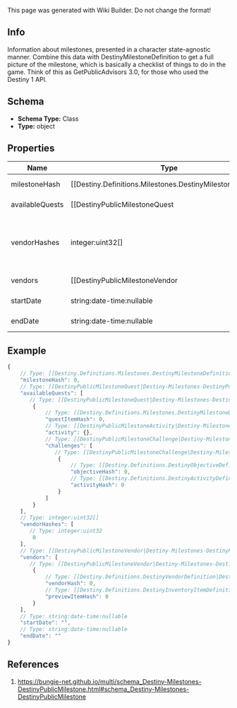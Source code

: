 <span class="wiki-builder">This page was generated with Wiki Builder. Do not change the format!</span>

## Info
Information about milestones, presented in a character state-agnostic manner. Combine this data with DestinyMilestoneDefinition to get a full picture of the milestone, which is basically a checklist of things to do in the game. Think of this as GetPublicAdvisors 3.0, for those who used the Destiny 1 API.

## Schema
* **Schema Type:** Class
* **Type:** object

## Properties
Name | Type | Description
---- | ---- | -----------
milestoneHash | [[Destiny.Definitions.Milestones.DestinyMilestoneDefinition|Destiny-Definitions-Milestones-DestinyMilestoneDefinition]]:integer:uint32 | The hash identifier for the milestone. Use it to look up the DestinyMilestoneDefinition for static data about the Milestone.
availableQuests | [[DestinyPublicMilestoneQuest|Destiny-Milestones-DestinyPublicMilestoneQuest]][] | A milestone not need have even a single quest, but if there are active quests they will be returned here.
vendorHashes | integer:uint32[] | Sometimes milestones - or activities active in milestones - will have relevant vendors. These are the vendors that are currently relevant. Deprecated, already, for the sake of the new &quot;vendors&quot; property that has more data. What was I thinking.
vendors | [[DestinyPublicMilestoneVendor|Destiny-Milestones-DestinyPublicMilestoneVendor]][] | This is why we can't have nice things. This is the ordered list of vendors to be shown that relate to this milestone, potentially along with other interesting data.
startDate | string:date-time:nullable | If known, this is the date when the Milestone started/became active.
endDate | string:date-time:nullable | If known, this is the date when the Milestone will expire/recycle/end.

## Example
```javascript
{
    // Type: [[Destiny.Definitions.Milestones.DestinyMilestoneDefinition|Destiny-Definitions-Milestones-DestinyMilestoneDefinition]]:integer:uint32
    "milestoneHash": 0,
    // Type: [[DestinyPublicMilestoneQuest|Destiny-Milestones-DestinyPublicMilestoneQuest]][]
    "availableQuests": [
       // Type: [[DestinyPublicMilestoneQuest|Destiny-Milestones-DestinyPublicMilestoneQuest]]
        {
            // Type: [[Destiny.Definitions.Milestones.DestinyMilestoneDefinition|Destiny-Definitions-Milestones-DestinyMilestoneDefinition]]:integer:uint32
            "questItemHash": 0,
            // Type: [[DestinyPublicMilestoneActivity|Destiny-Milestones-DestinyPublicMilestoneActivity]]
            "activity": {},
            // Type: [[DestinyPublicMilestoneChallenge|Destiny-Milestones-DestinyPublicMilestoneChallenge]][]
            "challenges": [
               // Type: [[DestinyPublicMilestoneChallenge|Destiny-Milestones-DestinyPublicMilestoneChallenge]]
                {
                    // Type: [[Destiny.Definitions.DestinyObjectiveDefinition|Destiny-Definitions-DestinyObjectiveDefinition]]:integer:uint32
                    "objectiveHash": 0,
                    // Type: [[Destiny.Definitions.DestinyActivityDefinition|Destiny-Definitions-DestinyActivityDefinition]]:integer:uint32:nullable
                    "activityHash": 0
                }
            ]
        }
    ],
    // Type: integer:uint32[]
    "vendorHashes": [
       // Type: integer:uint32
        0
    ],
    // Type: [[DestinyPublicMilestoneVendor|Destiny-Milestones-DestinyPublicMilestoneVendor]][]
    "vendors": [
       // Type: [[DestinyPublicMilestoneVendor|Destiny-Milestones-DestinyPublicMilestoneVendor]]
        {
            // Type: [[Destiny.Definitions.DestinyVendorDefinition|Destiny-Definitions-DestinyVendorDefinition]]:integer:uint32
            "vendorHash": 0,
            // Type: [[Destiny.Definitions.DestinyInventoryItemDefinition|Destiny-Definitions-DestinyInventoryItemDefinition]]:integer:uint32:nullable
            "previewItemHash": 0
        }
    ],
    // Type: string:date-time:nullable
    "startDate": "",
    // Type: string:date-time:nullable
    "endDate": ""
}

```

## References
1. https://bungie-net.github.io/multi/schema_Destiny-Milestones-DestinyPublicMilestone.html#schema_Destiny-Milestones-DestinyPublicMilestone
